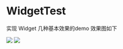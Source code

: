 # WidgetTest
实现 Widget 几种基本效果的demo
效果图如下


 ![](https://github.com/PengfeiWang666/WidgetTest/blob/master/WPFWidgetTest/Widget-today/3DTouch.gif)
 ![](https://github.com/PengfeiWang666/WidgetTest/blob/master/WPFWidgetTest/Widget-today/demo.gif)

